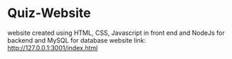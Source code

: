 # Quiz-Website
website created using HTML, CSS, Javascript in front end and NodeJs for backend and MySQL for database
website link:
http://127.0.0.1:3001/index.html
